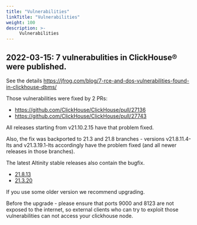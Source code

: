 ```yaml
---
title: "Vulnerabilities"
linkTitle: "Vulnerabilities"
weight: 100
description: >-
     Vulnerabilities
---
```


## 2022-03-15: 7 vulnerabulities in ClickHouse® were published.

See the details https://jfrog.com/blog/7-rce-and-dos-vulnerabilities-found-in-clickhouse-dbms/

Those vulnerabilities were fixed by 2 PRs:

* https://github.com/ClickHouse/ClickHouse/pull/27136
* https://github.com/ClickHouse/ClickHouse/pull/27743

All releases starting from v21.10.2.15 have that problem fixed.

Also, the fix was backported to 21.3 and 21.8 branches - versions v21.8.11.4-lts and v21.3.19.1-lts
accordingly have the problem fixed (and all newer releases in those branches).

The latest Altinity stable releases also contain the bugfix.

* [21.8.13](https://docs.altinity.com/releasenotes/altinity-stable-release-notes/21.8/21813/)
* [21.3.20](https://docs.altinity.com/releasenotes/altinity-stable-release-notes/21.3/21320/)

If you use some older version we recommend upgrading.

Before the upgrade - please ensure that ports 9000 and 8123 are not exposed to the internet, so external
clients who can try to exploit those vulnerabilities can not access your clickhouse node.
